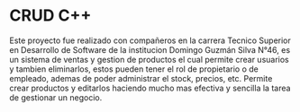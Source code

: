 # CRUD C++

Este proyecto fue realizado con compañeros en la carrera Tecnico Superior en Desarrollo de Software de la institucion Domingo Guzmán Silva N°46, es un sistema de ventas y gestion de productos el cual permite crear usuarios y tambien eliminarlos, estos pueden tener el rol de propietario o de empleado, ademas de poder administrar el stock, precios, etc. Permite crear productos y editarlos haciendo mucho mas efectiva y sencilla la tarea de gestionar un negocio.
